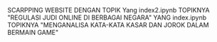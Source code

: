 SCARPPING WEBSITE DENGAN TOPIK 
Yang index2.ipynb TOPIKNYA "REGULASI JUDI ONLINE DI BERBAGAI NEGARA"
YANG index.ipynb TOPIKNYA "MENGANALISA KATA-KATA KASAR DAN JOROK DALAM BERMAIN GAME"

